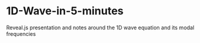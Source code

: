 # 1D-Wave-in-5-minutes
Reveal.js presentation and notes around the 1D wave equation and its modal frequencies
